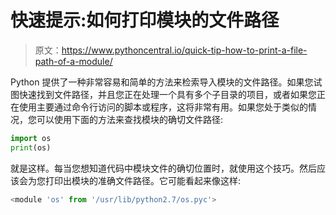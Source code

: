# 快速提示:如何打印模块的文件路径

> 原文：<https://www.pythoncentral.io/quick-tip-how-to-print-a-file-path-of-a-module/>

Python 提供了一种非常容易和简单的方法来检索导入模块的文件路径。如果您试图快速找到文件路径，并且您正在处理一个具有多个子目录的项目，或者如果您正在使用主要通过命令行访问的脚本或程序，这将非常有用。如果您处于类似的情况，您可以使用下面的方法来查找模块的确切文件路径:

```py
import os
print(os)
```

就是这样。每当您想知道代码中模块文件的确切位置时，就使用这个技巧。然后应该会为您打印出模块的准确文件路径。它可能看起来像这样:

```py
<module 'os' from '/usr/lib/python2.7/os.pyc'>
```
